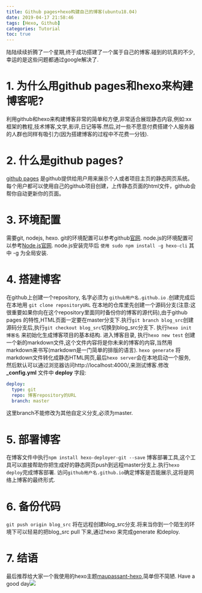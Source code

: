 ```yaml
---
title: Github pages+hexo构建自己的博客(ubuntu18.04)
date: 2019-04-17 21:58:46
tags: [Hexo, Github]
categories: Tutorial
toc: true
---
```

陆陆续续折腾了一个星期,终于成功搭建了一个属于自己的博客.碰到的坑真的不少,幸运的是这些问题都通过google解决了.
<!--more-->
# 1. 为什么用**github** **pages**和**hexo**来构建博客呢?

利用github和hexo来构建博客非常的简单和方便,非常适合展现静态内容,例如:xx框架的教程,技术博客,文学,影评,日记等等.然后,对一些不愿意付费搭建个人服务器的人群也同样有吸引力(因为搭建博客的过程中不花费一分钱).

# 2. 什么是**github pages**?

[github pages](https://pages.github.com/) 是github提供给用户用来展示个人或者项目主页的静态网页系统。每个用户都可以使用自己的github项目创建，上传静态页面的html文件，github会帮你自动更新你的页面。

# 3. 环境配置 

需要git, nodejs, hexo.
git的环境配置可以参考github[官网](https://help.github.com/en/articles/set-up-git#next-steps-authenticating-with-github-from-git).
node.js的环境配置可以参考[Node.js官网](https://nodejs.org/en/).
node.js安装完毕后 `使用 sudo npm install -g hexo-cli`  其中 -g 为全局安装.

# 4. 搭建博客

在github上创建一个repository, 名字必须为 `github用户名.github.io` .创建完成后在本地用 `git clone repositoryURL`
在本地的仓库里先创建一个源码分支(注意:这很重要如果你向在这个repository里面同时备份你的博客的源代码),由于github pages 的特性,HTML页面一定要在master分支下.执行`git branch blog_src`创建源码分支后,执行`git checkout blog_src`切换到blog_src分支下.
执行`hexo init 博客名` 来初始化生成博客项目的基本结构.
进入博客目录, 执行`hexo new test` 创建一个新的markdown文件,这个文件内容将是你未来的博客的内容,当然用markdown来书写(markdown是一门简单的排版的语言). `hexo generate` 将markdown文件转化成静态HTML网页,最后`hexo server`会在本地启动一个服务,然后默认可以通过浏览器访问http://localhost:4000/,来测试博客.修改 **_config.yml** 文件中 **deploy** 字段:
 ```yaml
 deploy:
   type: git
   repo: 博客repository的URL
   branch: master
 ```
 这里branch不能修改为其他自定义分支,必须为master.

# 5. 部署博客

在博客文件中执行`npm install hexo-deployer-git --save` 博客部署工具,这个工具可以直接帮助你把生成好的静态网页push到远程master分支上.执行`hexo deploy`完成博客部署.
访问`github用户名.github.io`确定博客是否能展示,这将是网络上博客的最终形式.

# 6. 备份代码

`git push origin blog_src` 将在远程创建blog_src分支.将来当你到一个陌生的环境下可以轻易的把blog_src pull 下来,通过hexo 来完成generate 和deploy.

# 7. 结语
最后推荐给大家一个我使用的hexo主题[maupassant-hexo](https://github.com/tufu9441/maupassant-hexo),简单但不简陋.
Have a good day![](end.jpeg)
